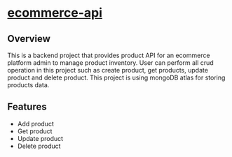 # [ecommerce-api](https://ecommerce-api-2629.onrender.com/products)

## Overview
This is a backend project that provides product API for an ecommerce platform admin to manage product inventory.
User can perform all crud operation in this project such as create product, get products, update product and delete product.
This project is using mongoDB atlas for storing products data.



## Features

* Add product
* Get product
* Update product
* Delete product
